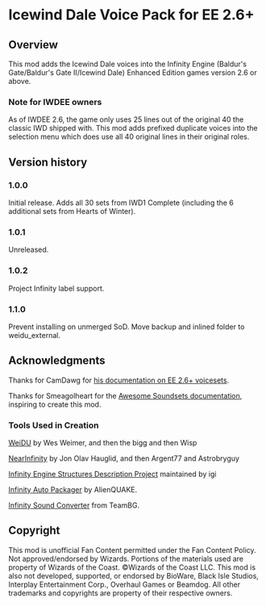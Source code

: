 # Icewind Dale Voice Pack for EE 2.6+

## Overview
This mod adds the Icewind Dale voices into the Infinity Engine (Baldur's Gate/Baldur's Gate II/Icewind Dale) Enhanced Edition games version 2.6 or above.

### Note for IWDEE owners
As of IWDEE 2.6, the game only uses 25 lines out of the original 40 the classic IWD shipped with. This mod adds prefixed duplicate voices into the selection menu which does use all 40 original lines in their original roles.

## Version history
### 1.0.0
Initial release.
Adds all 30 sets from IWD1 Complete (including the 6 additional sets from Hearts of Winter).

### 1.0.1
Unreleased.

### 1.0.2
Project Infinity label support.

### 1.1.0
Prevent installing on unmerged SoD.
Move backup and inlined folder to weidu_external.

## Acknowledgments
Thanks for CamDawg for [his documentation on EE 2.6+ voicesets](https://github.com/Gibberlings3/EE_soundset_tool).

Thanks for Smeagolheart for the [Awesome Soundsets documentation](https://forums.beamdog.com/discussion/38319/mods-awesome-soundsets-mods-master-thread-custom-soundsets-for-bgee-bg2ee-and-iwdee/p1), inspiring to create this mod.

### Tools Used in Creation
[WeiDU](http://www.weidu.org) by Wes Weimer, and then the bigg and then Wisp

[NearInfinity](https://github.com/NearInfinityBrowser/NearInfinity) by Jon Olav Hauglid, and then Argent77 and Astrobryguy

[Infinity Engine Structures Description Project](http://iesdp.gibberlings3.net) maintained by igi

[Infinity Auto Packager](https://www.gibberlings3.net/forums/topic/31131-infinity-auto-packager-automatically-generate-mod-packages-when-you-publish-a-release) by AlienQUAKE.

[Infinity Sound Converter](http://www.baldursgatemods.com/forums/index.php?action=downloads;sa=view;down=99) from TeamBG.

## Copyright
This mod is unofficial Fan Content permitted under the Fan Content Policy. Not approved/endorsed by Wizards. Portions of the materials used are property of Wizards of the Coast. ©Wizards of the Coast LLC. This mod is also not developed, supported, or endorsed by BioWare, Black Isle Studios, Interplay Entertainment Corp., Overhaul Games or Beamdog. All other trademarks and copyrights are property of their respective owners.
